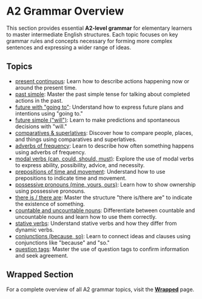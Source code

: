 # A2 Grammar Overview

This section provides essential **A2-level grammar** for elementary learners to master intermediate English structures. Each topic focuses on key grammar rules and concepts necessary for forming more complex sentences and expressing a wider range of ideas.

## Topics

- [present continuous](present_continuous.md): Learn how to describe actions happening now or around the present time.
- [past simple](past_simple.md): Master the past simple tense for talking about completed actions in the past.
- [future with "going to"](future_going_to.md): Understand how to express future plans and intentions using "going to."
- [future simple ("will")](future_simple.md): Learn to make predictions and spontaneous decisions with "will."
- [comparatives & superlatives](comparatives_superlatives.md): Discover how to compare people, places, and things using comparatives and superlatives.
- [adverbs of frequency](adverbs_of_frequency.md): Learn to describe how often something happens using adverbs of frequency.
- [modal verbs (can, could, should, must)](modal_verbs.md): Explore the use of modal verbs to express ability, possibility, advice, and necessity.
- [prepositions of time and movement](prepositions_time_movement.md): Understand how to use prepositions to indicate time and movement.
- [possessive pronouns (mine, yours, ours)](possessive_pronouns.md): Learn how to show ownership using possessive pronouns.
- [there is / there are](there_is_there_are.md): Master the structure "there is/there are" to indicate the existence of something.
- [countable and uncountable nouns](countable_uncountable_nouns.md): Differentiate between countable and uncountable nouns and learn how to use them correctly.
- [stative verbs](stative_verbs.md): Understand stative verbs and how they differ from dynamic verbs.
- [conjunctions (because, so)](conjunctions.md): Learn to connect ideas and clauses using conjunctions like "because" and "so."
- [question tags](question_tags.md): Master the use of question tags to confirm information and seek agreement.

## Wrapped Section

For a complete overview of all A2 grammar topics, visit the **[Wrapped](_wrapped.md)** page.
